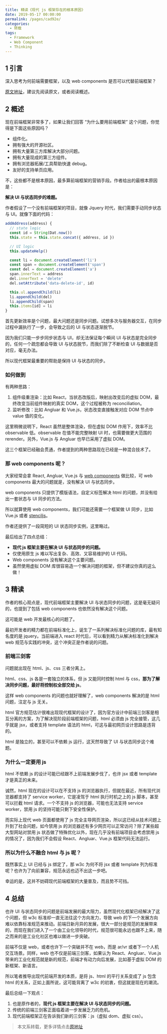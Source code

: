 ```yaml
---
title: 精读《现代 js 框架存在的根本原因》
date: 2019-05-17 00:00:00
permalink: /pages/cad92e/
categories:
  - 转载
tags: 
  - Framework
  - Web Component
  - Thinking
---
```

## 1 引言

深入思考为何前端需要框架，以及 web components 是否可以代替前端框架？

[原文地址](https://medium.com/dailyjs/the-deepest-reason-why-modern-javascript-frameworks-exist-933b86ebc445)，建议先阅读原文，或者阅读概述。

## 2 概述

现在前端框架非常多了，如果让我们回答 “为什么要用前端框架” 这个问题，你觉得是下面这些原因吗？

* 组件化。
* 拥有强大的开源社区。
* 拥有大量第三方库解决大部分问题。
* 拥有大量现成的第三方组件。
* 拥有浏览器拓展/工具帮助快速 debug。
* 友好的支持单页应用。

不，这些都不是根本原因，最多算前端框架的营销手段。作者给出的最根本原因是：

**解决 UI 与状态同步的难题。**

作者假设了一个没有前端框架的项目，就像 Jquery 时代，我们需要手动同步状态与 UI。就像下面的代码：

```typescript
addAddress(address) {
  // state logic
  const id = String(Dat.now())
  this.state = this.state.concat({ address, id })

  // UI logic
  this.updateHelp()

  const li = document.createElement('li')
  const span = document.createElement('span')
  const del = document.createElement('a')
  span.innerText = address
  del.innerText = 'delete'
  del.setAttribute('data-delete-id', id)

  this.ul.appendChild(li)
  li.appendChild(del)
  li.appendChild(span)
  this.items[id] = li
}
```

首先更新效率是个问题，最大问题还是同步问题。试想多次与服务器交互，在同步过程中漏执行了一步，会导致之后的 UI 与状态逐渐脱节。

因为我们只能一步步同步状态与 UI，却无法保证每个瞬间 UI 与状态是完全同步的，任何一个疏忽都会导致 UI 与状态脱节，而我们除了不断检查 UI 与数据是否对应，毫无办法。

所以现代框架最重要的帮助是保持 UI 与状态的同步。

### 如何做到

有两种思路：

1.  组件级重渲染：比如 React，当状态改版后，映射出改变后的虚拟 DOM，最终改变当前组件映射的真实 DOM，这个过程被称为 reconciliation。
2.  监听修改：比如 Angluar 和 Vue.js，状态改变直接触发对应 DOM 节点中 value 值的变化。

这里稍微说明下，React 虽然是整体渲染，但在虚拟 DOM 作用下，效率不比 observable 低。observable 在值不能完整映射 UI 时，也需要做更大范围的 rerender。另外，Vue.js 与 Angluar 也早已采用了虚拟 DOM。

这三个框架已经融会贯通，作者提到的两种思路现在已经是一种混合技术了。

### 那 web components 呢？

大家经常会拿 React, Angluar, Vue.js 与 [web components](https://www.webcomponents.org/) 做比较，可 web components 最大的问题就是，没有解决 UI 与状态同步。

web components 只提供了模版语法，自定义标签解决 html 的问题，并没有给出一套状态与 UI 同步的方法。

所以就算使用 web components，我们可能还需要一个框架做 UI 同步，比如 Vue.js 或者 [stenciljs](https://stenciljs.com/)。

作者还提供了一段简短的 UI 状态同步实例，这里略过。

最后给出了四点总结：

* **现代 js 框架主要在解决 UI 与状态同步的问题。**
* 仅使用原生 js 难以写出复杂、高效、又容易维护的 UI 代码。
* Web components 没有解决这个主要问题。
* 虽然使用虚拟 DOM 库很容易造一个解决问题的框架，但不建议你真的这么做！

## 3 精读

作者的核心观点是，现代前端框架主要解决 UI 与状态同步的问题，这是毫无疑问的，也提到了包括 web components 也依然没有解决这个问题。

这可能是 web 开发最核心的问题了。

最初开发者的精力都在前端标准化上，诞生了一系列解决标准化问题的库，最有知名度的是 jquery。当前端进入 react 时代后，可以看到精力从解决标准化到解决 web 规范与实践的冲突，这个冲突正是作者说的问题。

### 前端三剑客

问题就出现在 html、js、css 三者分离上。

html、css、js 各是一套独立的体系，但 js 又能同时控制 html 与 css，**那为了解决同步问题，最好将控制权全部交给 js**。

这样 web components 的问题也就好理解了，web components 解决的是 html 问题，注定与 js 无关。

html 官方规范估计很难出现现代框架的设计了，因为官方设计中前端三剑客是相互分离的方案，为了解决现阶段前端框架的问题，html 必须由 js 完全接管，这几乎就是 jsx，或者支持 template 语法的 html，可这与最初网页设计思路是违背的。

html 是独立的，甚至可以不依赖 js 运行，这天然导致了 UI 与状态同步这个难题。

### 为什么一定要用 js

html 不依赖 js 的设计可能已经跟不上前端发展步伐了，也许 jsx 或者 template 才是真正的未来。

诚然，html 现在的设计可以在不支持 js 的浏览器执行，但就在最近，所有现代浏览器都支持了 service worker，它是凌驾于 html 执行时机之上的 js 脚本，甚至可以拦截 html 请求。一个不支持 js 的浏览器，可能也无法支持 service worker，禁用 js 的坚持可能只剩下安全性保护。

而实际上现代 web 页面都使用了 js 完全主导网页渲染，所以这已经从技术问题上升到了社会问题，如今禁用 js 的浏览器还有多少网页可以正常访问？除了某些超大型网站对禁用 js 状态做了特殊优化以外，现在几乎没有前端项目会考虑禁用 js 的情况了，因为我们不会假设 React、Angluar、Vue.js 框架代码无法运行。

### 所以为什么不融合 html 与 js 呢？

既然事实上 UI 已经与 js 绑定了，那 w3c 为何不将 jsx 或者 template 列为标准呢？也许为了向前兼容，规范永远也迈不出这一步吧。

幸运的是，这并不妨碍现代前端框架的大量普及，而且势不可挡。

## 4 总结

也许 UI 与状态同步的问题是前端发展的最大阻力，虽然现代化框架已经解决了这个问题，但 w3c 标准却一直无法往这个方向发力，导致 web 的下一个发展方向难以依靠标准规范来推动。前端日新月异的发展，很大一部分是规范的发展带来的，而现在我们进入了一个由工业化领导的时代，规范很可能永远也跟不上来，随之而来的是工业化社区也难以做进一步突破。

前端不仅是 web，或者也许下一个突破并不在 web，而是 ar/vr 或者下一个人机交互场景。同样，web 也不仅是前端三剑客，如果认为 React、Angluar、Vue.js 带来的工业化规范就是新的规范，前端才有动力向后发展，比如基于虚拟 DOM 的新框架、新语言。

所以笔者推导出现代前端开发的本质，是将 js、html 的平行关系变成了 js 包含 html 的关系，正如上面所说，这可能背离了 w3c 的初衷，但这就是现在的潮流。

最后总结一下观点：

1.  也是原作者的，**现代 js 框架主要在解决 UI 与状态同步的问题。**
2.  传统的前端三剑客正面临着进一步发展乏力的危机。
3.  现代前端框架正在告诉我们新的三剑客：js（虚拟 dom、虚拟 css）。

> 本文系转载，更多详情点击[原地址](https://github.com/dt-fe/weekly/blob/v2/057.%E7%B2%BE%E8%AF%BB%E3%80%8A%E7%8E%B0%E4%BB%A3%20js%20%E6%A1%86%E6%9E%B6%E5%AD%98%E5%9C%A8%E7%9A%84%E6%A0%B9%E6%9C%AC%E5%8E%9F%E5%9B%A0%E3%80%8B.md)